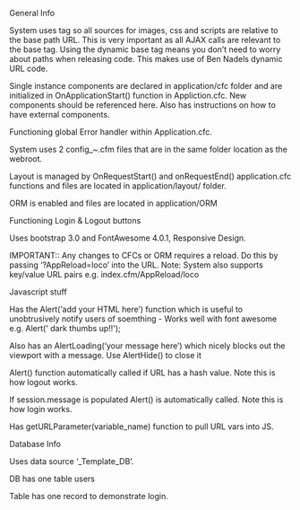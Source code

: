 General Info

System uses <base href=”#request.webRoot#”> tag so all sources for images, css and scripts are relative to the base path URL. This is very important as all AJAX calls are relevant to the base tag. Using the dynamic base tag means you don’t need to worry about paths when releasing code. This makes use of Ben Nadels dynamic URL code.

Single instance components are declared in application/cfc folder and are initialized in OnApplicationStart() function in Appliction.cfc. New components should be referenced here. Also has instructions on how to have external components.

Functioning global Error handler within Application.cfc.

System uses 2 config_~.cfm files that are in the same folder location as the webroot.

Layout is managed by OnRequestStart() and onRequestEnd() application.cfc functions and files are located in application/layout/ folder.

ORM is enabled and files are located in application/ORM

Functioning Login & Logout buttons

Uses bootstrap 3.0 and FontAwesome 4.0.1, Responsive Design.

IMPORTANT:: Any changes to CFCs or ORM requires a reload. Do this by passing ‘?AppReload=loco’ into the URL. Note: System also supports key/value URL pairs e.g. index.cfm/AppReload/loco




Javascript stuff

Has the Alert(‘add your HTML here’) function which is useful to unobtrusively notify users of soemthing - Works well with font awesome e.g. Alert('<i class="fa fa-thumbs-up"></i> dark thumbs up!!');

Also has an AlertLoading(‘your message here’) which nicely blocks out the viewport with a message. Use AlertHide() to close it

Alert() function automatically called if URL has a hash value. Note this is how logout works.

If session.message is populated Alert() is automatically called. Note this is how login works.

Has getURLParameter(variable_name) function to pull URL vars into JS.




Database Info

Uses data source ‘_Template_DB’.

DB has one table users 

Table has one record to demonstrate login.
